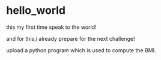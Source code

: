# hello_world
this my first time speak to the world!

and for this,i already prepare for the next challenge!

upload a python program which is used to compute the BMI.
